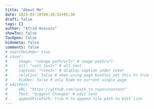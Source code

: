 ```yaml
---
title: "About Me"
date: 2024-03-10T00:28:52+05:30
draft: false
tags: []
author: "Afrid Hussain"
showToc: false
TocOpen: false
hidemeta: false
comments: false
# searchHidden: true
# cover:
#     image: "<image path/url>" # image path/url
#     alt: "<alt text>" # alt text
#     caption: "<text>" # display caption under cover
#     relative: false # when using page bundles set this to true
#     hidden: false # only hide on current single page
# editPost:
#     URL: "https://github.com/<path_to_repo>/content"
#     Text: "Suggest Changes" # edit text
#     appendFilePath: true # to append file path to Edit link
---
```



